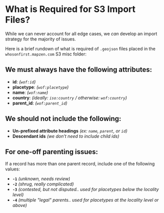 # What is Required for S3 Import Files?

While we can never account for all edge cases, we _can_ develop an import strategy for the majority of issues.

Here is a brief rundown of what is required of `.geojson` files placed in the `whosonfirst.mapzen.com` S3 misc folder:

## We must **always** have the following attributes:

* **id**: _(`wof:id`)_
* **placetype**: _(`wof:placetype`)_
* **name**: _(`wof:name`)_
* **country**: _(ideally: `iso:country` / otherwise: `wof:country`)_
* **parent_id**: _(`wof:parent_id`)_

## We should **not** include the following:

* **Un-prefixed attribute headings** _(ex: `name`, `parent`, or `id`)_
* **Descendant ids** _(we don’t need to include child ids)_

## For one-off parenting issues:

If a record has more than one parent record, include one of the following values:

  * **`-1`** _(unknown, needs review)_
  * **`-2`** _(shrug, really complicated)_
  * **`-3`** _(contested, but not disputed.. used for placetypes below the locality level)_
  * **`-4`** _(multiple "legal" parents.. used for placetypes at the locality level or above)_
